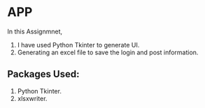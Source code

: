 # APP
In this Assignmnet, 
1. I have used Python Tkinter to generate UI.
2. Generating an excel file to save the login and post information.

## Packages Used:
1. Python Tkinter.
2. xlsxwriter.
